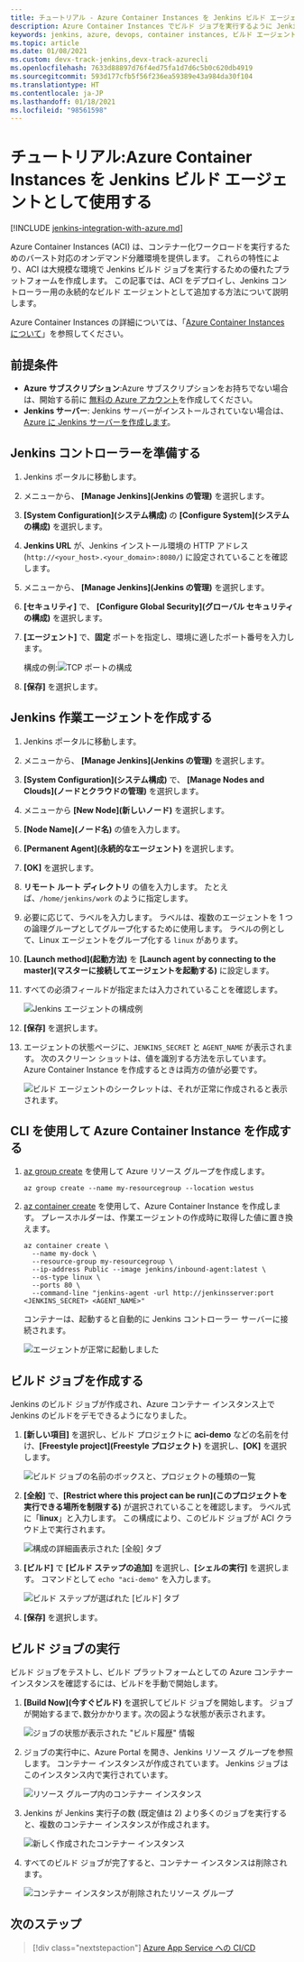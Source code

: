 ```yaml
---
title: チュートリアル - Azure Container Instances を Jenkins ビルド エージェントとして使用する
description: Azure Container Instances でビルド ジョブを実行するように Jenkins サーバーを構成する方法について説明します
keywords: jenkins, azure, devops, container instances, ビルド エージェント
ms.topic: article
ms.date: 01/08/2021
ms.custom: devx-track-jenkins,devx-track-azurecli
ms.openlocfilehash: 7633d88897d76f4ed75fa1d7d6c5b0c620db4919
ms.sourcegitcommit: 593d177cfb5f56f236ea59389e43a984da30f104
ms.translationtype: HT
ms.contentlocale: ja-JP
ms.lasthandoff: 01/18/2021
ms.locfileid: "98561598"
---
```

# <a name="tutorial-use-azure-container-instances-as-a-jenkins-build-agent"></a>チュートリアル:Azure Container Instances を Jenkins ビルド エージェントとして使用する

[!INCLUDE [jenkins-integration-with-azure.md](includes/jenkins-integration-with-azure.md)]

Azure Container Instances (ACI) は、コンテナー化ワークロードを実行するためのバースト対応のオンデマンド分離環境を提供します。 これらの特性により、ACI は大規模な環境で Jenkins ビルド ジョブを実行するための優れたプラットフォームを作成します。 この記事では、ACI をデプロイし、Jenkins コントローラー用の永続的なビルド エージェントとして追加する方法について説明します。

Azure Container Instances の詳細については、「[Azure Container Instances について](/azure/container-instances/container-instances-overview)」を参照してください。

## <a name="prerequisites"></a>前提条件

- **Azure サブスクリプション**:Azure サブスクリプションをお持ちでない場合は、開始する前に [無料の Azure アカウント](https://azure.microsoft.com/free/?ref=microsoft.com&utm_source=microsoft.com&utm_medium=docs&utm_campaign=visualstudio)を作成してください。
- **Jenkins サーバー**: Jenkins サーバーがインストールされていない場合は、[Azure に Jenkins サーバーを作成します](./configure-on-linux-vm.md)。

## <a name="prepare-the-jenkins-controller"></a>Jenkins コントローラーを準備する

1. Jenkins ポータルに移動します。

1. メニューから、 **[Manage Jenkins]\(Jenkins の管理\)** を選択します。

1. **[System Configuration]\(システム構成\)** の **[Configure System]\(システムの構成\)** を選択します。

1. **Jenkins URL** が、Jenkins インストール環境の HTTP アドレス (`http://<your_host>.<your_domain>:8080/`) に設定されていることを確認します。

1. メニューから、 **[Manage Jenkins]\(Jenkins の管理\)** を選択します。

1. **[セキュリティ]** で、 **[Configure Global Security]\(グローバル セキュリティの構成\)** を選択します。

1. **[エージェント]** で、**固定** ポートを指定し、環境に適したポート番号を入力します。

    構成の例:![TCP ポートの構成](./media/azure-container-instances-as-jenkins-build-agent/agent-port.png)

1. **[保存]** を選択します。

## <a name="create-jenkins-work-agent"></a>Jenkins 作業エージェントを作成する

1. Jenkins ポータルに移動します。

1. メニューから、 **[Manage Jenkins]\(Jenkins の管理\)** を選択します。

1. **[System Configuration]\(システム構成\)** で、 **[Manage Nodes and Clouds]\(ノードとクラウドの管理\)** を選択します。

1. メニューから **[New Node]\(新しいノード\)** を選択します。

1. **[Node Name]\(ノード名\)** の値を入力します。

1. **[Permanent Agent]\(永続的なエージェント\)** を選択します。

1. **[OK]** を選択します。

1. **リモート ルート ディレクトリ** の値を入力します。 たとえば、`/home/jenkins/work` のように指定します。

1. 必要に応じて、ラベルを入力します。 ラベルは、複数のエージェントを 1 つの論理グループとしてグループ化するために使用します。 ラベルの例として、Linux エージェントをグループ化する `linux` があります。

1. **[Launch method]\(起動方法\)** を **[Launch agent by connecting to the master]\(マスターに接続してエージェントを起動する\)** に設定します。

1. すべての必須フィールドが指定または入力されていることを確認します。

    ![Jenkins エージェントの構成例](./media/azure-container-instances-as-jenkins-build-agent/agent-config.png)

1. **[保存]** を選択します。

1. エージェントの状態ページに、`JENKINS_SECRET` と `AGENT_NAME` が表示されます。 次のスクリーン ショットは、値を識別する方法を示しています。 Azure Container Instance を作成するときは両方の値が必要です。

    ![ビルド エージェントのシークレットは、それが正常に作成されると表示されます。](./media/azure-container-instances-as-jenkins-build-agent/jenkins-secret.png)

## <a name="create-azure-container-instance-with-cli"></a>CLI を使用して Azure Container Instance を作成する

1. [az group create](/cli/azure/group?#az_group_create) を使用して Azure リソース グループを作成します。

      ```azurecli
      az group create --name my-resourcegroup --location westus
      ```

1. [az container create](/cli/azure/container#az_container_create) を使用して、Azure Container Instance を作成します。 プレースホルダーは、作業エージェントの作成時に取得した値に置き換えます。

    ```azurecli
    az container create \
      --name my-dock \
      --resource-group my-resourcegroup \
      --ip-address Public --image jenkins/inbound-agent:latest \
      --os-type linux \
      --ports 80 \
      --command-line "jenkins-agent -url http://jenkinsserver:port <JENKINS_SECRET> <AGENT_NAME>"
    ```

    コンテナーは、起動すると自動的に Jenkins コントローラー サーバーに接続されます。

    ![エージェントが正常に起動しました](./media/azure-container-instances-as-jenkins-build-agent/agent-start.png)

## <a name="create-a-build-job"></a>ビルド ジョブを作成する

Jenkins のビルド ジョブが作成され、Azure コンテナー インスタンス上で Jenkins のビルドをデモできるようになりました。

1. **[新しい項目]** を選択し、ビルド プロジェクトに **aci-demo** などの名前を付け、**[Freestyle project]\(Freestyle プロジェクト\)** を選択し、**[OK]** を選択します。

   ![ビルド ジョブの名前のボックスと、プロジェクトの種類の一覧](./media/azure-container-instances-as-jenkins-build-agent/jenkins-new-job.png)

2. **[全般]** で、**[Restrict where this project can be run]\(このプロジェクトを実行できる場所を制限する\)** が選択されていることを確認します。 ラベル式に「**linux**」と入力します。 この構成により、このビルド ジョブが ACI クラウド上で実行されます。

   ![構成の詳細画表示された [全般] タブ](./media/azure-container-instances-as-jenkins-build-agent/jenkins-job-01.png)

3. **[ビルド]** で **[ビルド ステップの追加]** を選択し、**[シェルの実行]** を選択します。 コマンドとして `echo "aci-demo"` を入力します。

   ![ビルド ステップが選ばれた [ビルド] タブ](./media/azure-container-instances-as-jenkins-build-agent/jenkins-job-02.png)

5. **[保存]** を選択します。

## <a name="run-the-build-job"></a>ビルド ジョブの実行

ビルド ジョブをテストし、ビルド プラットフォームとしての Azure コンテナー インスタンスを確認するには、ビルドを手動で開始します。

1. **[Build Now]\(今すぐビルド\)** を選択してビルド ジョブを開始します。 ジョブが開始するまで､数分かかります｡ 次の図ような状態が表示されます。

   ![ジョブの状態が表示された "ビルド履歴" 情報](./media/azure-container-instances-as-jenkins-build-agent/jenkins-job-status.png)

2. ジョブの実行中に、Azure Portal を開き、Jenkins リソース グループを参照します。 コンテナー インスタンスが作成されています。 Jenkins ジョブはこのインスタンス内で実行されています。

   ![リソース グループ内のコンテナー インスタンス](./media/azure-container-instances-as-jenkins-build-agent/jenkins-aci.png)

3. Jenkins が Jenkins 実行子の数 (既定値は 2) より多くのジョブを実行すると、複数のコンテナー インスタンスが作成されます。

   ![新しく作成されたコンテナー インスタンス](./media/azure-container-instances-as-jenkins-build-agent/jenkins-aci-multi.png)

4. すべてのビルド ジョブが完了すると、コンテナー インスタンスは削除されます。

   ![コンテナー インスタンスが削除されたリソース グループ](./media/azure-container-instances-as-jenkins-build-agent/jenkins-aci-none.png)

## <a name="next-steps"></a>次のステップ

> [!div class="nextstepaction"]
> [Azure App Service への CI/CD](/azure/jenkins/tutorial-jenkins-deploy-web-app-azure-app-service)